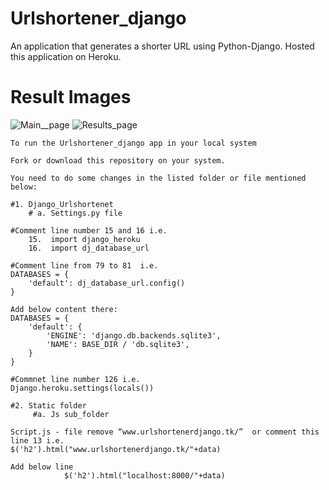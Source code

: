 # Urlshortener_django
An application that generates a shorter URL using Python-Django. Hosted this application on Heroku.

# Result Images
![Main__page](https://user-images.githubusercontent.com/24228300/144216986-3b086ca1-8891-4686-86d7-1c7c49b9d7aa.PNG)
![Results_page](https://user-images.githubusercontent.com/24228300/144216996-7a1705fe-df88-4de2-8734-2d91dd76e8a7.PNG)

```
To run the Urlshortener_django app in your local system

Fork or download this repository on your system.

You need to do some changes in the listed folder or file mentioned below:

#1. Django_Urlshortenet
    # a. Settings.py file
    
#Comment line number 15 and 16 i.e.
    15.  import django_heroku
    16.  import dj_database_url
    
#Comment line from 79 to 81  i.e.
DATABASES = {
    'default': dj_database_url.config()
}

Add below content there:
DATABASES = {
    'default': {
        'ENGINE': 'django.db.backends.sqlite3',
        'NAME': BASE_DIR / 'db.sqlite3',
    }
}

#Commnet line number 126 i.e.
Django.heroku.settings(locals())

#2. Static folder 
     #a. Js sub_folder
     
Script.js - file remove “www.urlshortenerdjango.tk/”  or comment this line 13 i.e.
$('h2').html("www.urlshortenerdjango.tk/"+data)

Add below line
            $('h2').html("localhost:8000/"+data)
```

